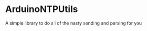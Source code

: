 ArduinoNTPUtils
===============

A simple library to do all of the nasty sending and parsing for you
